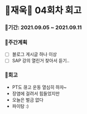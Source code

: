 # 🌼재욱🌼 04회차 회고

### 🥕기간: 2021.09.05 ~ 2021.09.11

### 🍆주간계획

- [ ] 블로그 게시글 하나 이상
- [ ] SAP 강의 열린거 찾아서 듣기..

### 🥦회고

- PT도 끊고 운동 열심히 하자~
- 장염에 걸려서 힘들었지만
- 오늘은 벌금 없다
- 파이탕 :)
